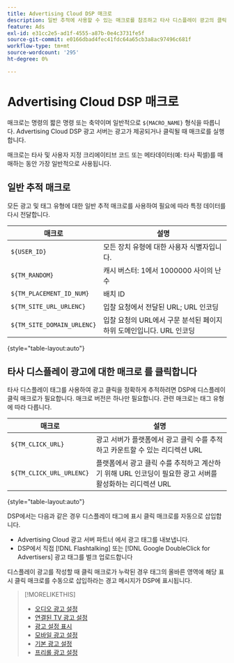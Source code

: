 ```yaml
---
title: Advertising Cloud DSP 매크로
description: 일반 추적에 사용할 수 있는 매크로를 참조하고 타사 디스플레이 광고의 클릭 수를 추적하십시오.
feature: Ads
exl-id: e31cc2e5-ad1f-4555-a87b-0e4c3731fe5f
source-git-commit: e0166dbad4fec41fdc64a65cb3a8ac97496c681f
workflow-type: tm+mt
source-wordcount: '295'
ht-degree: 0%

---
```


# Advertising Cloud DSP 매크로

매크로는 명령의 짧은 명령 또는 축약이며 일반적으로 `${MACRO_NAME}` 형식을 따릅니다. Advertising Cloud DSP 광고 서버는 광고가 제공되거나 클릭될 때 매크로를 실행합니다.

매크로는 타사 및 사용자 지정 크리에이티브 코드 또는 메타데이터(예: 타사 픽셀)를 매매하는 동안 가장 일반적으로 사용됩니다.

## 일반 추적 매크로

모든 광고 및 태그 유형에 대한 일반 추적 매크로를 사용하여 필요에 따라 특정 데이터를 다시 전달합니다.

| 매크로 | 설명 |
| --------------- | ---------------------- |
| `${USER_ID}` | 모든 장치 유형에 대한 사용자 식별자입니다. |
| `${TM_RANDOM}` | 캐시 버스터: 1에서 1000000 사이의 난수 |
| `${TM_PLACEMENT_ID_NUM}` | 배치 ID |
| `${TM_SITE_URL_URLENC}` | 입찰 요청에서 전달된 URL; URL 인코딩 |
| `${TM_SITE_DOMAIN_URLENC}` | 입찰 요청의 URL에서 구문 분석된 페이지 하위 도메인입니다. URL 인코딩 |

{style=&quot;table-layout:auto&quot;}

## 타사 디스플레이 광고에 대한 매크로 를 클릭합니다

타사 디스플레이 태그를 사용하여 광고 클릭을 정확하게 추적하려면 DSP에 디스플레이 클릭 매크로가 필요합니다. 매크로 버전은 하나만 필요합니다. 관련 매크로는 태그 유형에 따라 다릅니다.

| 매크로 | 설명 |
| --------------- | ---------------------- |
| `${TM_CLICK_URL}` | 광고 서버가 플랫폼에서 광고 클릭 수를 추적하고 카운트할 수 있는 리디렉션 URL |
| `${TM_CLICK_URL_URLENC}` | 플랫폼에서 광고 클릭 수를 추적하고 계산하기 위해 URL 인코딩이 필요한 광고 서버를 활성화하는 리디렉션 URL |

{style=&quot;table-layout:auto&quot;}

DSP에서는 다음과 같은 경우 디스플레이 태그에 표시 클릭 매크로를 자동으로 삽입합니다.

* Advertising Cloud 광고 서버 파트너 <!-- [Needs PM confirmation.] -->에서 광고 태그를 내보냅니다.
* DSP에서 직접 [!DNL Flashtalking] 또는 [!DNL Google DoubleClick for Advertisers] 광고 태그를 벌크 업로드합니다

디스플레이 광고를 작성할 때 클릭 매크로가 누락된 경우 태그의 올바른 영역에 해당 표시 클릭 매크로를 수동으로 삽입하라는 경고 메시지가 DSP에 표시됩니다.

>[!MORELIKETHIS]
>
>* [오디오 광고 설정](/help/dsp/campaign-management/ads/ad-settings-audio.md)
>* [연결된 TV 광고 설정](/help/dsp/campaign-management/ads/ad-settings-connected-tv.md)
>* [광고 설정 표시](/help/dsp/campaign-management/ads/ad-settings-display.md)
>* [모바일 광고 설정](/help/dsp/campaign-management/ads/ad-settings-mobile.md)
>* [기본 광고 설정](/help/dsp/campaign-management/ads/ad-settings-native.md)
>* [프리롤 광고 설정](/help/dsp/campaign-management/ads/ad-settings-pre-roll.md)

